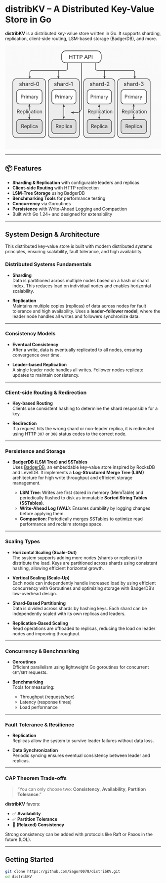 
# distribKV – A Distributed Key-Value Store in Go

**distribKV** is a distributed key-value store written in Go. It supports sharding, replication, client-side routing, LSM-based storage (BadgerDB), and more.

[![Directory docs](img/replica.png)](https://github.com/Sagor0078/distribKV)

---

## 📦 Features

- **Sharding & Replication** with configurable leaders and replicas
- **Client-side Routing** with HTTP redirection
- **LSM-Tree Storage** using BadgerDB
- **Benchmarking Tools** for performance testing
- **Concurrency** via Goroutines
- **Persistence** with Write-Ahead Logging and Compaction
- Built with Go 1.24+ and designed for extensibility

---

## System Design & Architecture

This distributed key-value store is built with modern distributed systems principles, ensuring scalability, fault tolerance, and high availability.

### Distributed Systems Fundamentals

- **Sharding**  
  Data is partitioned across multiple nodes based on a hash or shard index. This reduces load on individual nodes and enables horizontal scalability.

- **Replication**  
  Maintains multiple copies (replicas) of data across nodes for fault tolerance and high availability. Uses a **leader–follower model**, where the leader node handles all writes and followers synchronize data.

---

### Consistency Models

- **Eventual Consistency**  
  After a write, data is eventually replicated to all nodes, ensuring convergence over time.

- **Leader-based Replication**  
  A single leader node handles all writes. Follower nodes replicate updates to maintain consistency.

---

### Client-side Routing & Redirection

- **Key-based Routing**  
  Clients use consistent hashing to determine the shard responsible for a key.

- **Redirection**  
  If a request hits the wrong shard or non-leader replica, it is redirected using HTTP `307` or `308` status codes to the correct node.

---

### Persistence and Storage

- **BadgerDB (LSM Tree) and SSTables**  
  Uses [BadgerDB](https://github.com/dgraph-io/badger), an embeddable key-value store inspired by RocksDB and LevelDB. It implements a **Log-Structured Merge Tree (LSM)** architecture for high write throughput and efficient storage management.

  - **LSM Tree**: Writes are first stored in memory (MemTable) and periodically flushed to disk as immutable **Sorted String Tables (SSTables)**.
  - **Write-Ahead Log (WAL)**: Ensures durability by logging changes before applying them.
  - **Compaction**: Periodically merges SSTables to optimize read performance and reclaim storage space.


---

### Scaling Types

- **Horizontal Scaling (Scale-Out)**  
  The system supports adding more nodes (shards or replicas) to distribute the load. Keys are partitioned across shards using consistent hashing, allowing efficient horizontal growth.

- **Vertical Scaling (Scale-Up)**  
  Each node can independently handle increased load by using efficient concurrency with Goroutines and optimizing storage with BadgerDB’s low-overhead design.

- **Shard-Based Partitioning**  
  Data is divided across shards by hashing keys. Each shard can be independently scaled with its own replicas and leaders.

- **Replication-Based Scaling**  
  Read operations are offloaded to replicas, reducing the load on leader nodes and improving throughput.

---

### Concurrency & Benchmarking

- **Goroutines**  
  Efficient parallelism using lightweight Go goroutines for concurrent `GET`/`SET` requests.

- **Benchmarking**  
  Tools for measuring:
  - Throughput (requests/sec)
  - Latency (response times)
  - Load performance

---

### Fault Tolerance & Resilience

- **Replication**  
  Replicas allow the system to survive leader failures without data loss.

- **Data Synchronization**  
  Periodic syncing ensures eventual consistency between leader and replicas.

---

### CAP Theorem Trade-offs

> “You can only choose two: **Consistency**, **Availability**, **Partition Tolerance**.”

**distribKV** favors:

- ✅ **Availability**
- ✅ **Partition Tolerance**
- 🚫 **(Relaxed) Consistency**

Strong consistency can be added with protocols like Raft or Paxos in the future (LOL).

---

## Getting Started

```bash
git clone https://github.com/Sagor0078/distribKV.git
cd distribKV
```

